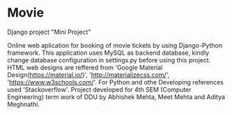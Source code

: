 # Movie
Django project
"Mini Project"

Online web aplication for booking of movie tickets by using Django-Python framework.
This application uses MySQL as backend database, kindly change database configuration in settings.py before using this project.
HTML web designs are reffered from 'Google Material Design(https://material.io/)', 'http://materializecss.com/', 'https://www.w3schools.com/'.
For Python and othe Developing references used 'Stackoverflow'.
Project developed for 4th SEM (Computer Engineering) term work of DDU by Abhishek Mehta, Meet Mehta and Aditya Meghnathi.
